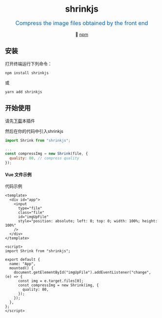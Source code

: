 <h1 align="center">shrinkjs</h1>

<p align="center" style="color:#0066cc;font-size:18px">Compress the image files obtained by the front end</p>

<p align="center">
  🚀 <a href="https://www.npmjs.com/package/shrinkjs" target="_blank">npm</a>
</p>


## 安装

打开终端运行下列命令：

```
npm install shrinkjs
```

或

```
yarn add shrinkjs
```



##  开始使用

请先[下载]()本插件

然后在你的代码中引入shrinkjs

```js
import Shrink from "shrinkjs";

...
const compressImg = new Shrink(file, {
  quality: 80, // compress quality
});
```



#### Vue 文件示例

代码示例

```vue
<template>
  <div id="app">
    <input
      type="file"
      class="file"
      id="imgUpFile"
      style="position: absolute; left: 0; top: 0; width: 100%; height: 100%"
    />
  </div>
</template>

<script>
import Shrink from "shrinkjs";

export default {
  name: "App",
  mounted() {        
  	document.getElementById("imgUpFile").addEventListener("change", (e) => {
      const img = e.target.files[0];
      const compressImg = new Shrink(img, {
        quality: 80,
      });
    });
  },
};
</script>
```